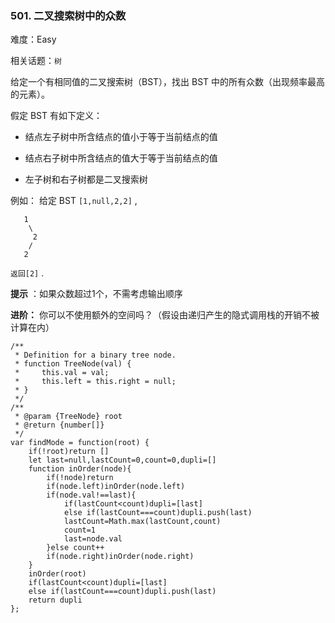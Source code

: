 ### 501. 二叉搜索树中的众数

难度：Easy

相关话题：`树`

给定一个有相同值的二叉搜索树（BST），找出 BST 中的所有众数（出现频率最高的元素）。



假定 BST 有如下定义：




* 结点左子树中所含结点的值小于等于当前结点的值

* 结点右子树中所含结点的值大于等于当前结点的值

* 左子树和右子树都是二叉搜索树





例如：
给定 BST  `[1,null,2,2]` ,



```
   1
    \
     2
    /
   2
```


 `返回[2]` .



**提示** ：如果众数超过1个，不需考虑输出顺序



**进阶：** 你可以不使用额外的空间吗？（假设由递归产生的隐式调用栈的开销不被计算在内）


```
/**
 * Definition for a binary tree node.
 * function TreeNode(val) {
 *     this.val = val;
 *     this.left = this.right = null;
 * }
 */
/**
 * @param {TreeNode} root
 * @return {number[]}
 */
var findMode = function(root) {
    if(!root)return []
    let last=null,lastCount=0,count=0,dupli=[]
    function inOrder(node){
        if(!node)return
        if(node.left)inOrder(node.left)
        if(node.val!==last){
            if(lastCount<count)dupli=[last]
            else if(lastCount===count)dupli.push(last)
            lastCount=Math.max(lastCount,count)
            count=1
            last=node.val
        }else count++
        if(node.right)inOrder(node.right)
    }
    inOrder(root)
    if(lastCount<count)dupli=[last]
    else if(lastCount===count)dupli.push(last)
    return dupli
};
```

